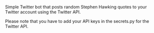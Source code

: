 Simple Twitter bot that posts random Stephen Hawking quotes to your Twitter account using the Twitter API.

Please note that you have to add your API keys in the secrets.py for the Twitter API.
